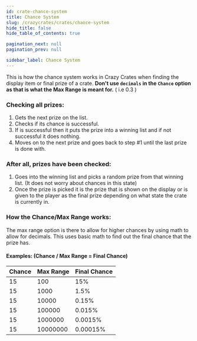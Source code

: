```yaml
---
id: crate-chance-system
title: Chance System
slug: /crazycrates/crates/chance-system
hide_title: false
hide_table_of_contents: true

pagination_next: null
pagination_prev: null

sidebar_label: Chance System
---
```

This is how the chance system works in Crazy Crates when finding the display item or final prize of a crate.
**Don't use `decimals` in the `Chance` option as that is what the Max Range is meant for.** ( i.e 0.3 )

### Checking all prizes:
1. Gets the next prize on the list.
2. Checks if its chance is successful.
3. If is successful then it puts the prize into a winning list and if not successful it does nothing.
4. Moves on to the next prize and goes back to step #1 until the last prize is done with.

### After all, prizes have been checked:
1. Goes into the winning list and picks a random prize from that winning list. (It does not worry about chances in this state)
2. Once the prize is picked it is the prize that is shown on the display or is given to the player as the final prize depending on what state the crate is currently in.

### How the Chance/Max Range works:
The max range option is there to allow for higher chances by using math to allow for decimals. This uses basic math to find out the final chance that the prize has.

#### Examples: (Chance / Max Range = Final Chance)
Chance|Max Range|Final Chance
--|--|--
15|100|15%
15|1000|1.5%
15|10000|0.15%
15|100000|0.015%
15|1000000|0.0015%
15|10000000|0.00015%